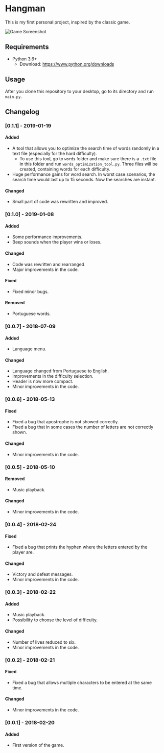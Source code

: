 # Hangman
This is my first personal project, inspired by the classic game.

![Game Screenshot](https://raw.githubusercontent.com/rafaelfigs/hangman-game/master/screenshot/screenshot.PNG)

## Requirements
* Python 3.6+
    * Download: https://www.python.org/downloads

## Usage
After you clone this repository to your desktop, go to its directory and run `main.py`.

## Changelog

### [0.1.1] - 2019-01-19
#### Added
* A tool that allows you to optimize the search time of words randomly in a text file (especially for the hard difficulty).
    * To use this tool, go to `words` folder and make sure there is a `.txt` file in this folder and run `words_optimization_tool.py`. Three files will be created, containing words for each difficulty.
* Huge performance gains for word search. In worst case scenarios, the search time would last up to 15 seconds. Now the searches are instant.
#### Changed
* Small part of code was rewritten and improved.

### [0.1.0] - 2019-01-08
#### Added
* Some performance improvements.
* Beep sounds when the player wins or loses.
#### Changed
* Code was rewritten and rearranged.
* Major improvements in the code.
#### Fixed
* Fixed minor bugs.
#### Removed
* Portuguese words.

### [0.0.7] - 2018-07-09
#### Added
* Language menu.
#### Changed
* Language changed from Portuguese to English.
* Improvements in the difficulty selection.
* Header is now more compact.
* Minor improvements in the code.

### [0.0.6] - 2018-05-13
#### Fixed
* Fixed a bug that apostrophe is not showed correctly.
* Fixed a bug that in some cases the number of letters are not correctly shown. 
#### Changed
* Minor improvements in the code.

### [0.0.5] - 2018-05-10
#### Removed
* Music playback.
#### Changed
* Minor improvements in the code.

### [0.0.4] - 2018-02-24
#### Fixed
* Fixed a bug that prints the hyphen where the letters entered by the player are.
#### Changed
* Victory and defeat messages.
* Minor improvements in the code.

### [0.0.3] - 2018-02-22
#### Added
* Music playback.
* Possibility to choose the level of difficulty.
#### Changed
* Number of lives reduced to six.
* Minor improvements in the code.

### [0.0.2] - 2018-02-21
#### Fixed
* Fixed a bug that allows multiple characters to be entered at the same time.
#### Changed
* Minor improvements in the code.

### [0.0.1] - 2018-02-20
#### Added
* First version of the game.

